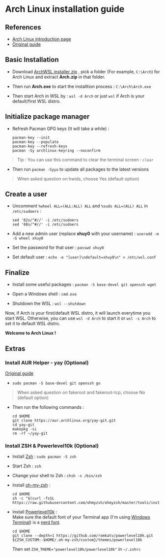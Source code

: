 # Arch Linux installation guide
## References  
- [Arch Linux introduction page](https://wiki.archlinux.org/title/Arch_Linux)  
- [Original guide](https://gist.github.com/ld100/3376435a4bb62ca0906b0cff9de4f94b)  

## Basic Installation  
- Download [ArchWSL installer zip](https://github.com/yuk7/ArchWSL/releases/latest) , pick a folder (For example, ```C:\Arch```) for Arch Linux and extract **Arch.zip** in that folder.  
  
- Then run **Arch.exe** to start the installtion process : ```C:\Arch\Arch.exe```

- Then start Arch in WSL by : ```wsl -d Arch``` or just ```wsl``` if Arch is your default/first WSL distro.  
  
## Initialize package manager  
- Refresh Pacman GPG keys (It will take a while) :    
  ```
  pacman-key --init
  pacman-key --populate
  pacman-key --refresh-keys
  pacman -Sy archlinux-keyring --noconfirm  
  ```
> Tip : You can use this command to clear the terminal screen : ```clear```  
  
- Then run ```pacman -Syyu``` to update all packages to the latest versions  
> When asked question on hwids, choose Yes (default option)  
## Create a user  
- Uncomment ```%wheel ALL=(ALL:ALL) ALL``` and ```%sudo ALL=(ALL) ALL``` in ```/etc/sudoers``` :  
  ```  
  sed '82s/^#//' -i /etc/sudoers  
  sed '88s/^#//' -i /etc/sudoers  
  ```  
  
- Add a new admin user (replace **xhuy0** with your username) : ```useradd -m -G wheel xhuy0```  
  
- Set the password for that user : ```passwd xhuy0```  
  
- Set default user : ```echo -e "[user]\ndefault=xhuy0\n" > /etc/wsl.conf```  

## Finalize  
- Install some useful packages : ```pacman -S base-devel git openssh wget```  

- Open a Windows shell : ```cmd.exe```  
  
- Shutdown the WSL : ```wsl --shutdown```  
  
Now, if Arch is your first/default WSL distro, it will launch everytime you start WSL. 
Otherwise, you can use ```wsl -d Arch``` to start it or ```wsl -s Arch``` to set it to default WSL distro.

**Welcome to Arch Linux !**  
## Extras
### Install AUR Helper - yay (Optional)
[Original guide](https://www.tecmint.com/install-yay-aur-helper-in-arch-linux-and-manjaro/)  
- ```sudo pacman -S base-devel git openssh go```  
> When asked question on fakeroot and fakeroot-tcp, choose No (default option)  
- Then run the following commands :  
  ```  
  cd $HOME  
  git clone https://aur.archlinux.org/yay-git.git  
  cd yay-git  
  makepkg -si  
  rm -rf ~/yay-git  
  ```  
  
### Install ZSH & Powerlevel10k (Optional)  
- Install [Zsh](https://wiki.archlinux.org/title/zsh) : ```sudo pacman -S zsh```  

- Start Zsh : ```zsh```  

- Change your shell to Zsh : ```chsh -s /bin/zsh```  

- Install [oh-my-zsh](https://github.com/ohmyzsh/ohmyzsh) :  
  ```
  cd $HOME  
  sh -c "$(curl -fsSL https://raw.githubusercontent.com/ohmyzsh/ohmyzsh/master/tools/install.sh)"  
  ```  
  
- Install [Powerlevel10k](https://github.com/romkatv/powerlevel10k#readme) :  
  Make sure the default font of your Terminal app (I'm using [Windows Terminal](https://www.microsoft.com/en-us/p/windows-terminal/9n0dx20hk701)) is a [nerd font](https://www.nerdfonts.com/font-downloads).  
  ```  
  cd $HOME  
  git clone --depth=1 https://github.com/romkatv/powerlevel10k.git ${ZSH_CUSTOM:-$HOME/.oh-my-zsh/custom}/themes/powerlevel10k  
  ```
  Then set ```ZSH_THEME="powerlevel10k/powerlevel10k"``` in ```~/.zshrc```  
